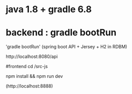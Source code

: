 # java 1.8 + gradle 6.8

# backend : gradle bootRun
'gradle bootRun' (spring boot API + Jersey + H2 in RDBM)

http://localhost:8080/api

#frontend
cd /src-js

npm install && npm run dev 

(http://localhost:8888)



